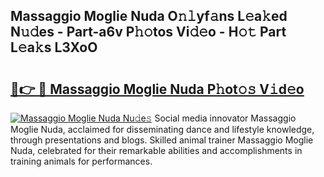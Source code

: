 ## Massaggio Moglie Nuda O𝚗𝚕yf𝚊ns L𝚎a𝚔ed N𝚞𝚍es - Part-a6v P𝚑𝚘tos Vi𝚍𝚎o - H𝚘𝚝 Part L𝚎a𝚔s L3XoO

# <h2><a href="http://kf5tbl9.oniu.top/?m=Massaggio+Moglie+Nuda">🔗👉 🔴 Massaggio Moglie Nuda P𝚑ot𝚘𝚜 V𝚒d𝚎o</a></h2>

[![Massaggio Moglie Nuda Nu𝚍e𝚜](https://i.imgur.com/0qMVB7G.gif)](http://kf5tbl9.oniu.top/?m=Massaggio+Moglie+Nuda)
Social media innovator Massaggio Moglie Nuda, acclaimed for disseminating dance and lifestyle knowledge, through presentations and blogs. Skilled animal trainer Massaggio Moglie Nuda, celebrated for their remarkable abilities and accomplishments in training animals for performances.  
